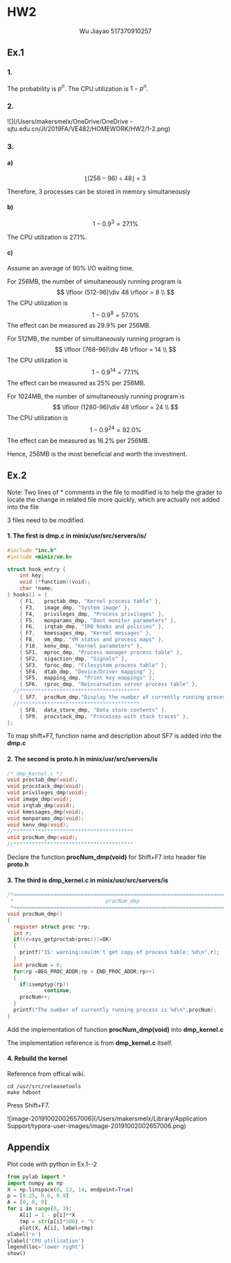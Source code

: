 # HW2

<center>Wu Jiayao 517370910257</center>

## Ex.1 

### 1.

The probability is $p^n$. The CPU utilization is $1-p^n$.

### 2.

![](/Users/makersmelx/OneDrive/OneDrive - sjtu.edu.cn/JI/2019FA/VE482/HOMEWORK/HW2/1-2.png)

### 3.

#### a)

$$
\lfloor (256-96) \div 48 \rfloor = 3
$$

Therefore, 3 processes can be stored in memory simultaneously

#### b)

$$
1- 0.9^3 = 27.1 \%
$$

The CPU utilization is $27.1\%$.

#### c)

Assume an average of 90% I/O waiting time.

For 256MB, the number of simultaneously running program is
$$
\lfloor (512-96)\div 48 \rfloor = 8 \\
$$
The CPU utilization is 
$$
1-0.9^8 = 57.0\%
$$
The effect can be measured as 29.9% per 256MB.

For 512MB, the number of simultaneously running program is
$$
\lfloor (768-96)\div 48 \rfloor = 14 \\
$$
The CPU utilization is 
$$
1-0.9^{14} = 77.1\%
$$
The effect can be measured as 25% per 256MB.

For 1024MB, the number of simultaneously running program is
$$
\lfloor (1280-96)\div 48 \rfloor = 24 \\
$$
The CPU utilization is 
$$
1-0.9^{24} = 92.0\%
$$
The effect can be measured as 16.2% per 256MB.

Hence, 256MB is the most beneficial and worth the investment.

## Ex.2

Note:  Two lines of * comments in the file to modified is to help the grader to locate the change in related file more quickly, which are actually not added into the file

3 files need to be modified.

#### 1. The first is dmp.c in minix/usr/src/servers/is/

~~~c
#include "inc.h"
#include <minix/vm.h>

struct hook_entry {
	int key;
	void (*function)(void);
	char *name;
} hooks[] = {
	{ F1, 	proctab_dmp, "Kernel process table" },
	{ F3,	image_dmp, "System image" },
	{ F4,	privileges_dmp, "Process privileges" },
	{ F5,	monparams_dmp, "Boot monitor parameters" },
	{ F6,	irqtab_dmp, "IRQ hooks and policies" },
	{ F7,	kmessages_dmp, "Kernel messages" },
	{ F8,	vm_dmp, "VM status and process maps" },
	{ F10,	kenv_dmp, "Kernel parameters" },
	{ SF1,	mproc_dmp, "Process manager process table" },
	{ SF2,	sigaction_dmp, "Signals" },
	{ SF3,	fproc_dmp, "Filesystem process table" },
	{ SF4,	dtab_dmp, "Device/Driver mapping" },
	{ SF5,	mapping_dmp, "Print key mappings" },
	{ SF6,	rproc_dmp, "Reincarnation server process table" },
  //***************************************
	{ SF7,  procNum_dmp,"Display the number of currently running processes" },
  //***************************************
	{ SF8,  data_store_dmp, "Data store contents" },
	{ SF9,  procstack_dmp, "Processes with stack traces" },
};
~~~

To map shift+F7, function name and description about SF7 is added into the **dmp.c**

#### 2. The second is proto.h in minix/usr/src/servers/is

~~~c
/* dmp_kernel.c */
void proctab_dmp(void);
void procstack_dmp(void);
void privileges_dmp(void);
void image_dmp(void);
void irqtab_dmp(void);
void kmessages_dmp(void);
void monparams_dmp(void);
void kenv_dmp(void);
//***************************************
void procNum_dmp(void);
//***************************************
~~~

Declare the function **procNum_dmp(void)** for Shift+F7 into header file **proto.h**

#### 3. The third is dmp_kernel.c in minix/usr/src/servers/is

~~~c
/*===========================================================================*
 *                              procNum_dmp                                  *
 *===========================================================================*/
void procNum_dmp()
{
  register struct proc *rp;
  int r;
  if((r=sys_getproctab(proc))!=OK)
  {
    printf("IS: warning:couldn't get copy of process table: %d\n",r);
  }
  int procNum = 0;
  for(rp =BEG_PROC_ADDR;rp < END_PROC_ADDR;rp++)
  {
    if(isemptyp(rp))
			continue;
    procNum++;
  }
  printf("The number of currently running process is %d\n",procNum);
}
~~~

Add the implementation of function **procNum_dmp(void)** into **dmp_kernel.c**

The implementation reference is from **dmp_kernel.c** itself.

#### 4. Rebuild the kernel

Reference from offical wiki.

~~~shell
cd /usr/src/releasetools
make hdboot
~~~

Press Shift+F7.

![image-20191002002657006](/Users/makersmelx/Library/Application Support/typora-user-images/image-20191002002657006.png)



## Appendix

Plot code with python in Ex.1--2

~~~python
from pylab import *
import numpy as np
X = np.linspace(0, 13, 14, endpoint=True)
p = [0.25, 0.6, 0.9]
A = [0, 0, 0]
for i in range(0, 3):
    A[i] = 1 - p[i]**X
    tmp = str(p[i]*100) + '%'
    plot(X, A[i], label=tmp)
xlabel('n')
ylabel('CPU utilization')
legend(loc='lower right')
show()
~~~

